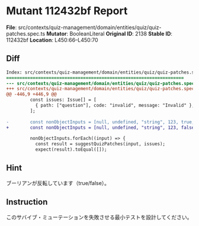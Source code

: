# Mutant 112432bf Report

**File**: src/contexts/quiz-management/domain/entities/quiz/quiz-patches.spec.ts
**Mutator**: BooleanLiteral
**Original ID**: 2138
**Stable ID**: 112432bf
**Location**: L450:66–L450:70

## Diff

```diff
Index: src/contexts/quiz-management/domain/entities/quiz/quiz-patches.spec.ts
===================================================================
--- src/contexts/quiz-management/domain/entities/quiz/quiz-patches.spec.ts	original
+++ src/contexts/quiz-management/domain/entities/quiz/quiz-patches.spec.ts	mutated #2138
@@ -446,9 +446,9 @@
         const issues: Issue[] = [
           { path: ["question"], code: "invalid", message: "Invalid" },
         ];
 
-        const nonObjectInputs = [null, undefined, "string", 123, true, []];
+        const nonObjectInputs = [null, undefined, "string", 123, false, []];
 
         nonObjectInputs.forEach((input) => {
           const result = suggestQuizPatches(input, issues);
           expect(result).toEqual([]);
```

## Hint

ブーリアンが反転しています（true/false）。

## Instruction

このサバイブ・ミューテーションを失敗させる最小テストを設計してください。
